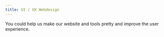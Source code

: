 ```yaml
---
title: UI / UX Webdesign
---
```


You could help us make our website and tools pretty and improve the user experience.
